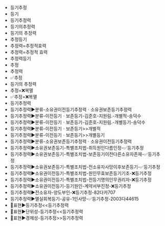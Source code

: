 - 등기추정
- 등기
- 등기추정력
- 등기의추정력
- 등기의 추정력
- 추정등기
- 추정력=추정적효력
- 추정력=추정적 효력
- 추정력등기
- 추정
- 추정력
- ✅추정
- 등기의 추정력
- 추정=❌복멸
- ✅추정=❌복멸
- 등기추정력
- 등기추정력▶️분류-소유권이전등기추정력ㆍ소유권보존등기추정력
- 등기추정력▶️분류-이전등기ㆍ보존등기-김준호-지원림.-개별적-송덕수
- 등기추정력▶️분류-이전등기ㆍ보존등기-김준호-지원림.-개별등기-송덕수
- 등기추정력▶️분류-이전등기ㆍ보존등기>>개별적
- 등기추정력▶️분류-이전등기ㆍ보존등기>>개별등기
- 등기추정력▶️분류-소유권보존등기추정력ㆍ소유권이전등기추정력
- 등기추정력▶️소유권보존등기-특별조치법-취득원인다름인정-✅등기추정
- 등기추정력▶️소유권보존등기-특별조치법-보존등기이전다른소유자존재-✅등기추정
- 등기추정력▶️소유권보존등기-특별조치법-전소유자사망이후보존등기-✅등기추정
- 등기추정력▶️소유권이전등기-특별조치법-원인무효보존등기기초-❌등기추정
- 등기추정력▶️소유권이전등기-특별조치법-전등기명의인무권리자-❌등기추정
- 등기추정력▶️소유권이전등기-등기원인-계약서부진정-❌등기추정
- 등기추정력▶️전소유자-양도부인-❌등기추정-82다카707
- 등기추정력▶️멸실회복등기-공유-1인사망-✅등기추정-2003다44615
- 📌표현▶️등기추정<<등기추정력
- 📌표현▶️단위성-등기추정<<등기추정력
- 📌표현▶️경제성-등기추정>>등기추정력